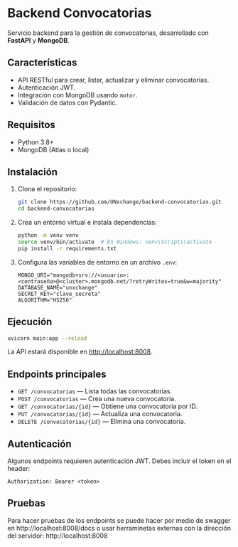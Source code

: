 # Backend Convocatorias

Servicio backend para la gestión de convocatorias, desarrollado con **FastAPI** y **MongoDB**.

## Características

- API RESTful para crear, listar, actualizar y eliminar convocatorias.
- Autenticación JWT.
- Integración con MongoDB usando `motor`.
- Validación de datos con Pydantic.

## Requisitos

- Python 3.8+
- MongoDB (Atlas o local)

## Instalación

1. Clona el repositorio:

   ```sh
   git clone https://github.com/UNxchange/backend-convocatorias.git
   cd backend-convocatorias
   ```

2. Crea un entorno virtual e instala dependencias:

   ```sh
   python -m venv venv
   source venv/bin/activate  # En Windows: venv\Scripts\activate
   pip install -r requirements.txt
   ```

3. Configura las variables de entorno en un archivo `.env`:
   ```env
   MONGO_URI="mongodb+srv://<usuario>:<contraseña>@<cluster>.mongodb.net/?retryWrites=true&w=majority"
   DATABASE_NAME="unxchange"
   SECRET_KEY="clave_secreta"
   ALGORITHM="HS256"
   ```

## Ejecución

```sh
uvicorn main:app --reload
```

La API estará disponible en [http://localhost:8008](http://localhost:8008).

## Endpoints principales

- `GET /convocatorias` — Lista todas las convocatorias.
- `POST /convocatorias` — Crea una nueva convocatoria.
- `GET /convocatorias/{id}` — Obtiene una convocatoria por ID.
- `PUT /convocatorias/{id}` — Actualiza una convocatoria.
- `DELETE /convocatorias/{id}` — Elimina una convocatoria.

## Autenticación

Algunos endpoints requieren autenticación JWT. Debes incluir el token en el header:

```
Authorization: Bearer <token>
```

## Pruebas

Para hacer pruebas de los endpoints se puede hacer por medio de swagger en http://localhost:8008/docs o usar herraminetas externas con la dirección del servidor: http://localhost:8008
